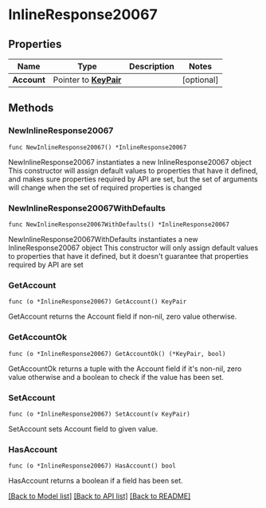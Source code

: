 # InlineResponse20067

## Properties

Name | Type | Description | Notes
------------ | ------------- | ------------- | -------------
**Account** | Pointer to [**KeyPair**](key-pair.md) |  | [optional] 

## Methods

### NewInlineResponse20067

`func NewInlineResponse20067() *InlineResponse20067`

NewInlineResponse20067 instantiates a new InlineResponse20067 object
This constructor will assign default values to properties that have it defined,
and makes sure properties required by API are set, but the set of arguments
will change when the set of required properties is changed

### NewInlineResponse20067WithDefaults

`func NewInlineResponse20067WithDefaults() *InlineResponse20067`

NewInlineResponse20067WithDefaults instantiates a new InlineResponse20067 object
This constructor will only assign default values to properties that have it defined,
but it doesn't guarantee that properties required by API are set

### GetAccount

`func (o *InlineResponse20067) GetAccount() KeyPair`

GetAccount returns the Account field if non-nil, zero value otherwise.

### GetAccountOk

`func (o *InlineResponse20067) GetAccountOk() (*KeyPair, bool)`

GetAccountOk returns a tuple with the Account field if it's non-nil, zero value otherwise
and a boolean to check if the value has been set.

### SetAccount

`func (o *InlineResponse20067) SetAccount(v KeyPair)`

SetAccount sets Account field to given value.

### HasAccount

`func (o *InlineResponse20067) HasAccount() bool`

HasAccount returns a boolean if a field has been set.


[[Back to Model list]](../README.md#documentation-for-models) [[Back to API list]](../README.md#documentation-for-api-endpoints) [[Back to README]](../README.md)


